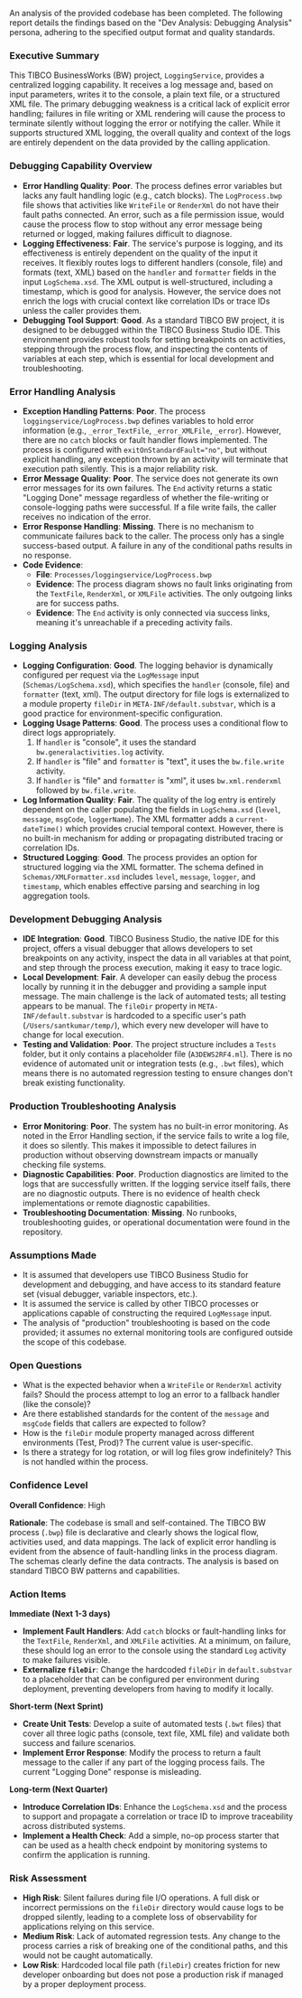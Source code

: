 An analysis of the provided codebase has been completed. The following report details the findings based on the "Dev Analysis: Debugging Analysis" persona, adhering to the specified output format and quality standards.

### Executive Summary
This TIBCO BusinessWorks (BW) project, `LoggingService`, provides a centralized logging capability. It receives a log message and, based on input parameters, writes it to the console, a plain text file, or a structured XML file. The primary debugging weakness is a critical lack of explicit error handling; failures in file writing or XML rendering will cause the process to terminate silently without logging the error or notifying the caller. While it supports structured XML logging, the overall quality and context of the logs are entirely dependent on the data provided by the calling application.

### Debugging Capability Overview
*   **Error Handling Quality**: **Poor**. The process defines error variables but lacks any fault handling logic (e.g., catch blocks). The `LogProcess.bwp` file shows that activities like `WriteFile` or `RenderXml` do not have their fault paths connected. An error, such as a file permission issue, would cause the process flow to stop without any error message being returned or logged, making failures difficult to diagnose.
*   **Logging Effectiveness**: **Fair**. The service's purpose is logging, and its effectiveness is entirely dependent on the quality of the input it receives. It flexibly routes logs to different handlers (console, file) and formats (text, XML) based on the `handler` and `formatter` fields in the input `LogSchema.xsd`. The XML output is well-structured, including a timestamp, which is good for analysis. However, the service does not enrich the logs with crucial context like correlation IDs or trace IDs unless the caller provides them.
*   **Debugging Tool Support**: **Good**. As a standard TIBCO BW project, it is designed to be debugged within the TIBCO Business Studio IDE. This environment provides robust tools for setting breakpoints on activities, stepping through the process flow, and inspecting the contents of variables at each step, which is essential for local development and troubleshooting.

### Error Handling Analysis
*   **Exception Handling Patterns**: **Poor**. The process `loggingservice/LogProcess.bwp` defines variables to hold error information (e.g., `_error_TextFile`, `_error_XMLFile`, `_error`). However, there are no `catch` blocks or fault handler flows implemented. The process is configured with `exitOnStandardFault="no"`, but without explicit handling, any exception thrown by an activity will terminate that execution path silently. This is a major reliability risk.
*   **Error Message Quality**: **Poor**. The service does not generate its own error messages for its own failures. The `End` activity returns a static "Logging Done" message regardless of whether the file-writing or console-logging paths were successful. If a file write fails, the caller receives no indication of the error.
*   **Error Response Handling**: **Missing**. There is no mechanism to communicate failures back to the caller. The process only has a single success-based output. A failure in any of the conditional paths results in no response.
*   **Code Evidence**:
    *   **File**: `Processes/loggingservice/LogProcess.bwp`
    *   **Evidence**: The process diagram shows no fault links originating from the `TextFile`, `RenderXml`, or `XMLFile` activities. The only outgoing links are for success paths.
    *   **Evidence**: The `End` activity is only connected via success links, meaning it's unreachable if a preceding activity fails.

### Logging Analysis
*   **Logging Configuration**: **Good**. The logging behavior is dynamically configured per request via the `LogMessage` input (`Schemas/LogSchema.xsd`), which specifies the `handler` (console, file) and `formatter` (text, xml). The output directory for file logs is externalized to a module property `fileDir` in `META-INF/default.substvar`, which is a good practice for environment-specific configuration.
*   **Logging Usage Patterns**: **Good**. The process uses a conditional flow to direct logs appropriately.
    1.  If `handler` is "console", it uses the standard `bw.generalactivities.log` activity.
    2.  If `handler` is "file" and `formatter` is "text", it uses the `bw.file.write` activity.
    3.  If `handler` is "file" and `formatter` is "xml", it uses `bw.xml.renderxml` followed by `bw.file.write`.
*   **Log Information Quality**: **Fair**. The quality of the log entry is entirely dependent on the caller populating the fields in `LogSchema.xsd` (`level`, `message`, `msgCode`, `loggerName`). The XML formatter adds a `current-dateTime()` which provides crucial temporal context. However, there is no built-in mechanism for adding or propagating distributed tracing or correlation IDs.
*   **Structured Logging**: **Good**. The process provides an option for structured logging via the XML formatter. The schema defined in `Schemas/XMLFormatter.xsd` includes `level`, `message`, `logger`, and `timestamp`, which enables effective parsing and searching in log aggregation tools.

### Development Debugging Analysis
*   **IDE Integration**: **Good**. TIBCO Business Studio, the native IDE for this project, offers a visual debugger that allows developers to set breakpoints on any activity, inspect the data in all variables at that point, and step through the process execution, making it easy to trace logic.
*   **Local Development**: **Fair**. A developer can easily debug the process locally by running it in the debugger and providing a sample input message. The main challenge is the lack of automated tests; all testing appears to be manual. The `fileDir` property in `META-INF/default.substvar` is hardcoded to a specific user's path (`/Users/santkumar/temp/`), which every new developer will have to change for local execution.
*   **Testing and Validation**: **Poor**. The project structure includes a `Tests` folder, but it only contains a placeholder file (`A3DEWS2RF4.ml`). There is no evidence of automated unit or integration tests (e.g., `.bwt` files), which means there is no automated regression testing to ensure changes don't break existing functionality.

### Production Troubleshooting Analysis
*   **Error Monitoring**: **Poor**. The system has no built-in error monitoring. As noted in the Error Handling section, if the service fails to write a log file, it does so silently. This makes it impossible to detect failures in production without observing downstream impacts or manually checking file systems.
*   **Diagnostic Capabilities**: **Poor**. Production diagnostics are limited to the logs that are successfully written. If the logging service itself fails, there are no diagnostic outputs. There is no evidence of health check implementations or remote diagnostic capabilities.
*   **Troubleshooting Documentation**: **Missing**. No runbooks, troubleshooting guides, or operational documentation were found in the repository.

### Assumptions Made
*   It is assumed that developers use TIBCO Business Studio for development and debugging, and have access to its standard feature set (visual debugger, variable inspectors, etc.).
*   It is assumed the service is called by other TIBCO processes or applications capable of constructing the required `LogMessage` input.
*   The analysis of "production" troubleshooting is based on the code provided; it assumes no external monitoring tools are configured outside the scope of this codebase.

### Open Questions
*   What is the expected behavior when a `WriteFile` or `RenderXml` activity fails? Should the process attempt to log an error to a fallback handler (like the console)?
*   Are there established standards for the content of the `message` and `msgCode` fields that callers are expected to follow?
*   How is the `fileDir` module property managed across different environments (Test, Prod)? The current value is user-specific.
*   Is there a strategy for log rotation, or will log files grow indefinitely? This is not handled within the process.

### Confidence Level
**Overall Confidence**: High

**Rationale**: The codebase is small and self-contained. The TIBCO BW process (`.bwp`) file is declarative and clearly shows the logical flow, activities used, and data mappings. The lack of explicit error handling is evident from the absence of fault-handling links in the process diagram. The schemas clearly define the data contracts. The analysis is based on standard TIBCO BW patterns and capabilities.

### Action Items
**Immediate (Next 1-3 days)**
*   **Implement Fault Handlers**: Add `catch` blocks or fault-handling links for the `TextFile`, `RenderXml`, and `XMLFile` activities. At a minimum, on failure, these should log an error to the console using the standard `Log` activity to make failures visible.
*   **Externalize `fileDir`**: Change the hardcoded `fileDir` in `default.substvar` to a placeholder that can be configured per environment during deployment, preventing developers from having to modify it locally.

**Short-term (Next Sprint)**
*   **Create Unit Tests**: Develop a suite of automated tests (`.bwt` files) that cover all three logic paths (console, text file, XML file) and validate both success and failure scenarios.
*   **Implement Error Response**: Modify the process to return a fault message to the caller if any part of the logging process fails. The current "Logging Done" response is misleading.

**Long-term (Next Quarter)**
*   **Introduce Correlation IDs**: Enhance the `LogSchema.xsd` and the process to support and propagate a correlation or trace ID to improve traceability across distributed systems.
*   **Implement a Health Check**: Add a simple, no-op process starter that can be used as a health check endpoint by monitoring systems to confirm the application is running.

### Risk Assessment
*   **High Risk**: Silent failures during file I/O operations. A full disk or incorrect permissions on the `fileDir` directory would cause logs to be dropped silently, leading to a complete loss of observability for applications relying on this service.
*   **Medium Risk**: Lack of automated regression tests. Any change to the process carries a risk of breaking one of the conditional paths, and this would not be caught automatically.
*   **Low Risk**: Hardcoded local file path (`fileDir`) creates friction for new developer onboarding but does not pose a production risk if managed by a proper deployment process.